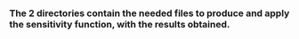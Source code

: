 ### The 2 directories contain the needed files to produce and apply the sensitivity function, with the results obtained. 
